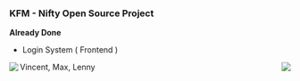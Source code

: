 <h3 title="hehehe"> KFM - Nifty Open Source Project</h3>

**Already Done**
- Login System ( Frontend )

Vincent, Max, Lenny
<img src="https://i.ibb.co/NVWZcSN/WSAcsgo.png" align="left">
<img src="https://i.ibb.co/b5FFW4w/R3Y7F24O.png" align="right">
